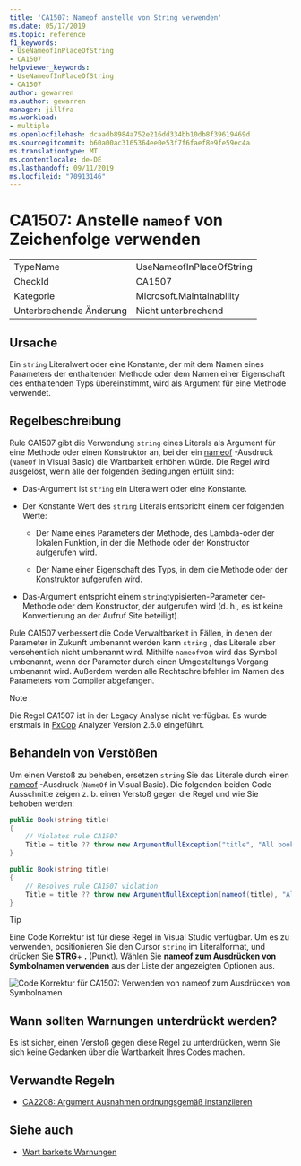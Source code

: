 ```yaml
---
title: 'CA1507: Nameof anstelle von String verwenden'
ms.date: 05/17/2019
ms.topic: reference
f1_keywords:
- UseNameofInPlaceOfString
- CA1507
helpviewer_keywords:
- UseNameofInPlaceOfString
- CA1507
author: gewarren
ms.author: gewarren
manager: jillfra
ms.workload:
- multiple
ms.openlocfilehash: dcaadb8984a752e216dd334bb10db8f39619469d
ms.sourcegitcommit: b60a00ac3165364ee0e53f7f6faef8e9fe59ec4a
ms.translationtype: MT
ms.contentlocale: de-DE
ms.lasthandoff: 09/11/2019
ms.locfileid: "70913146"
---
```

# <a name="ca1507-use-nameof-in-place-of-string"></a>CA1507: Anstelle `nameof` von Zeichenfolge verwenden

|||
|-|-|
|TypeName|UseNameofInPlaceOfString|
|CheckId|CA1507|
|Kategorie|Microsoft.Maintainability|
|Unterbrechende Änderung|Nicht unterbrechend|

## <a name="cause"></a>Ursache

Ein `string` Literalwert oder eine Konstante, der mit dem Namen eines Parameters der enthaltenden Methode oder dem Namen einer Eigenschaft des enthaltenden Typs übereinstimmt, wird als Argument für eine Methode verwendet.

## <a name="rule-description"></a>Regelbeschreibung

Rule CA1507 gibt die Verwendung `string` eines Literals als Argument für eine Methode oder einen Konstruktor an, bei der ein [nameof](/dotnet/csharp/language-reference/keywords/nameof) -Ausdruck (`NameOf` in Visual Basic) die Wartbarkeit erhöhen würde. Die Regel wird ausgelöst, wenn alle der folgenden Bedingungen erfüllt sind:

- Das-Argument ist `string` ein Literalwert oder eine Konstante.

- Der Konstante Wert des `string` Literals entspricht einem der folgenden Werte:

  - Der Name eines Parameters der Methode, des Lambda-oder der lokalen Funktion, in der die Methode oder der Konstruktor aufgerufen wird.

  - Der Name einer Eigenschaft des Typs, in dem die Methode oder der Konstruktor aufgerufen wird.

- Das-Argument entspricht einem `string`typisierten-Parameter der-Methode oder dem Konstruktor, der aufgerufen wird (d. h., es ist keine Konvertierung an der Aufruf Site beteiligt).

Rule CA1507 verbessert die Code Verwaltbarkeit in Fällen, in denen der Parameter in Zukunft umbenannt werden kann `string` , das Literale aber versehentlich nicht umbenannt wird. Mithilfe `nameof`von wird das Symbol umbenannt, wenn der Parameter durch einen Umgestaltungs Vorgang umbenannt wird. Außerdem werden alle Rechtschreibfehler im Namen des Parameters vom Compiler abgefangen.

> [!NOTE]
> Die Regel CA1507 ist in der Legacy Analyse nicht verfügbar. Es wurde erstmals in [FxCop](https://www.nuget.org/packages/Microsoft.CodeAnalysis.FxCopAnalyzers) Analyzer Version 2.6.0 eingeführt.

## <a name="how-to-fix-violations"></a>Behandeln von Verstößen

Um einen Verstoß zu beheben, ersetzen `string` Sie das Literale durch einen [nameof](/dotnet/csharp/language-reference/keywords/nameof) -Ausdruck (`NameOf` in Visual Basic). Die folgenden beiden Code Ausschnitte zeigen z. b. einen Verstoß gegen die Regel und wie Sie behoben werden:

```csharp
public Book(string title)
{
    // Violates rule CA1507
    Title = title ?? throw new ArgumentNullException("title", "All books must have a title.");
}
```

```csharp
public Book(string title)
{
    // Resolves rule CA1507 violation
    Title = title ?? throw new ArgumentNullException(nameof(title), "All books must have a title.");
}
```

> [!TIP]
> Eine Code Korrektur ist für diese Regel in Visual Studio verfügbar. Um es zu verwenden, positionieren Sie den Cursor `string` im Literalformat, und drücken Sie **STRG**+ **.** (Punkt). Wählen Sie **nameof zum Ausdrücken von Symbolnamen verwenden** aus der Liste der angezeigten Optionen aus.
>
> ![Code Korrektur für CA1507: Verwenden von nameof zum Ausdrücken von Symbolnamen](media/ca1507-code-fix.PNG)

## <a name="when-to-suppress-warnings"></a>Wann sollten Warnungen unterdrückt werden?

Es ist sicher, einen Verstoß gegen diese Regel zu unterdrücken, wenn Sie sich keine Gedanken über die Wartbarkeit Ihres Codes machen.

## <a name="related-rules"></a>Verwandte Regeln

- [CA2208: Argument Ausnahmen ordnungsgemäß instanziieren](ca2208-instantiate-argument-exceptions-correctly.md)

## <a name="see-also"></a>Siehe auch

- [Wart barkeits Warnungen](../code-quality/maintainability-warnings.md)
